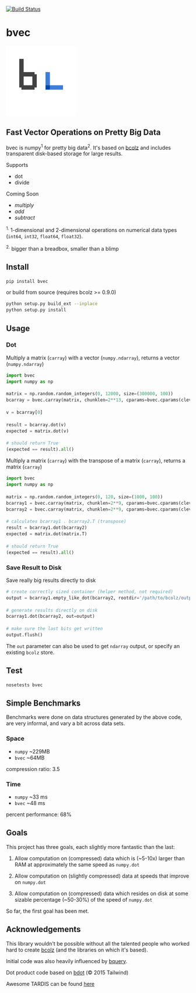 
[![Build Status](https://travis-ci.org/waylonflinn/bvec.svg?branch=master)](https://travis-ci.org/waylonflinn/bvec)

# bvec

![bvec Logo](bvec.png)


## Fast Vector Operations on Pretty Big Data
bvec is numpy<sup>1</sup> for pretty big data<sup>2</sup>. It's based on [bcolz](https://github.com/Blosc/bcolz/) and includes transparent disk-based storage for large results.

Supports

* dot
* divide

Coming Soon
* _multiply_
* _add_
* _subtract_


<sup>1.</sup> 1-dimensional and 2-dimensional operations on numerical data types
(`int64`, `int32`, `float64`, `float32`).

<sup>2.</sup> bigger than a breadbox, smaller than a blimp

## Install
```bash
pip install bvec
```

or build from source (requires bcolz >= 0.9.0)

```bash
python setup.py build_ext --inplace
python setup.py install
```

## Usage

### Dot

Multiply a matrix (`carray`) with a vector (`numpy.ndarray`), returns a vector (`numpy.ndarray`)

```python
import bvec
import numpy as np

matrix = np.random.random_integers(0, 12000, size=(300000, 100))
bcarray = bvec.carray(matrix, chunklen=2**13, cparams=bvec.cparams(clevel=2))

v = bcarray[0]

result = bcarray.dot(v)
expected = matrix.dot(v)

# should return True
(expected == result).all()

```


Multiply a matrix (`carray`) with the transpose of a matrix (`carray`), returns a matrix (`carray`)

```python
import bvec
import numpy as np

matrix = np.random.random_integers(0, 120, size=(1000, 100))
bcarray1 = bvec.carray(matrix, chunklen=2**9, cparams=bvec.cparams(clevel=2))
bcarray2 = bvec.carray(matrix, chunklen=2**9, cparams=bvec.cparams(clevel=2))

# calculates bcarray1 . bcarray2.T (transpose)
result = bcarray1.dot(bcarray2)
expected = matrix.dot(matrix.T)

# should return True
(expected == result).all()

```
### Save Result to Disk
Save really big results directly to disk

```python
# create correctly sized container (helper method, not required)
output = bcarray1.empty_like_dot(bcarray2, rootdir='/path/to/bcolz/output')

# generate results directly on disk
bcarray1.dot(bcarray2, out=output)

# make sure the last bits get written
output.flush()
```

The `out` parameter can also be used to get `ndarray` output, or specify an existing `bcolz` store.

## Test

```python
nosetests bvec
```

## Simple Benchmarks

Benchmarks were done on data structures generated by the above code, are very informal, and vary a bit across data sets.

### Space

* `numpy` ~229MB
* `bvec` ~64MB

compression ratio: 3.5

### Time

* `numpy` ~33 ms
* `bvec` ~48 ms

percent performance: 68%

## Goals

This project has three goals, each slightly more fantastic than the last:

1. Allow computation on (compressed) data which is (~5-10x) larger than RAM at approximately the same speed as `numpy.dot`


2. Allow computation on (slightly compressed) data at speeds that improve on `numpy.dot`


3. Allow computation on (compressed) data which resides on disk at some sizable percentage (~50-30%) of the speed of `numpy.dot`


So far, the first goal has been met.


## Acknowledgements

This library wouldn't be possible without all the talented people who worked hard to create [bcolz](https://github.com/Blosc/bcolz/) (and the libraries on which it's based).

Initial code was also heavily influenced by [bquery](https://github.com/visualfabriq/bquery).

Dot product code based on
[bdot](https://github.com/tailwind/bdot) (&copy; 2015 Tailwind)

Awesome TARDIS can be found [here](https://youtu.be/dUBxHd3bMhg?t=1m5s)
